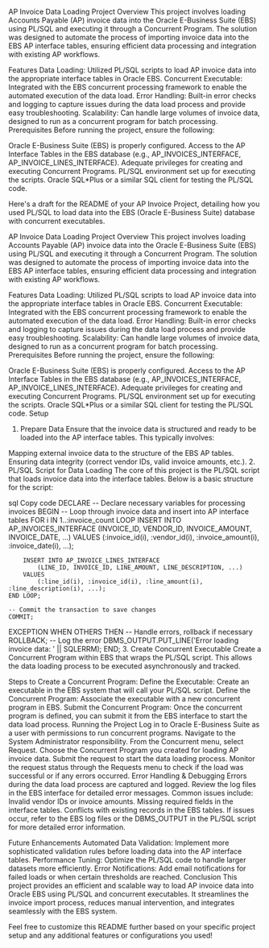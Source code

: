 AP Invoice Data Loading Project
Overview
This project involves loading Accounts Payable (AP) invoice data into the Oracle E-Business Suite (EBS) using PL/SQL and executing it through a Concurrent Program. The solution was designed to automate the process of importing invoice data into the EBS AP interface tables, ensuring efficient data processing and integration with existing AP workflows.

Features
Data Loading: Utilized PL/SQL scripts to load AP invoice data into the appropriate interface tables in Oracle EBS.
Concurrent Executable: Integrated with the EBS concurrent processing framework to enable the automated execution of the data load.
Error Handling: Built-in error checks and logging to capture issues during the data load process and provide easy troubleshooting.
Scalability: Can handle large volumes of invoice data, designed to run as a concurrent program for batch processing.
Prerequisites
Before running the project, ensure the following:

Oracle E-Business Suite (EBS) is properly configured.
Access to the AP Interface Tables in the EBS database (e.g., AP_INVOICES_INTERFACE, AP_INVOICE_LINES_INTERFACE).
Adequate privileges for creating and executing Concurrent Programs.
PL/SQL environment set up for executing the scripts.
Oracle SQL*Plus or a similar SQL client for testing the PL/SQL code.

Here's a draft for the README of your AP Invoice Project, detailing how you used PL/SQL to load data into the EBS (Oracle E-Business Suite) database with concurrent executables.

AP Invoice Data Loading Project
Overview
This project involves loading Accounts Payable (AP) invoice data into the Oracle E-Business Suite (EBS) using PL/SQL and executing it through a Concurrent Program. The solution was designed to automate the process of importing invoice data into the EBS AP interface tables, ensuring efficient data processing and integration with existing AP workflows.

Features
Data Loading: Utilized PL/SQL scripts to load AP invoice data into the appropriate interface tables in Oracle EBS.
Concurrent Executable: Integrated with the EBS concurrent processing framework to enable the automated execution of the data load.
Error Handling: Built-in error checks and logging to capture issues during the data load process and provide easy troubleshooting.
Scalability: Can handle large volumes of invoice data, designed to run as a concurrent program for batch processing.
Prerequisites
Before running the project, ensure the following:

Oracle E-Business Suite (EBS) is properly configured.
Access to the AP Interface Tables in the EBS database (e.g., AP_INVOICES_INTERFACE, AP_INVOICE_LINES_INTERFACE).
Adequate privileges for creating and executing Concurrent Programs.
PL/SQL environment set up for executing the scripts.
Oracle SQL*Plus or a similar SQL client for testing the PL/SQL code.
Setup
1. Prepare Data
Ensure that the invoice data is structured and ready to be loaded into the AP interface tables. This typically involves:

Mapping external invoice data to the structure of the EBS AP tables.
Ensuring data integrity (correct vendor IDs, valid invoice amounts, etc.).
2. PL/SQL Script for Data Loading
The core of this project is the PL/SQL script that loads invoice data into the interface tables. Below is a basic structure for the script:

sql
Copy code
DECLARE
    -- Declare necessary variables for processing invoices
BEGIN
    -- Loop through invoice data and insert into AP interface tables
    FOR i IN 1..:invoice_count LOOP
        INSERT INTO AP_INVOICES_INTERFACE
            (INVOICE_ID, VENDOR_ID, INVOICE_AMOUNT, INVOICE_DATE, ...) 
        VALUES
            (:invoice_id(i), :vendor_id(i), :invoice_amount(i), :invoice_date(i), ...);
        
        INSERT INTO AP_INVOICE_LINES_INTERFACE
            (LINE_ID, INVOICE_ID, LINE_AMOUNT, LINE_DESCRIPTION, ...) 
        VALUES
            (:line_id(i), :invoice_id(i), :line_amount(i), :line_description(i), ...);
    END LOOP;
    
    -- Commit the transaction to save changes
    COMMIT;
    
EXCEPTION
    WHEN OTHERS THEN
        -- Handle errors, rollback if necessary
        ROLLBACK;
        -- Log the error
        DBMS_OUTPUT.PUT_LINE('Error loading invoice data: ' || SQLERRM);
END;
3. Create Concurrent Executable
Create a Concurrent Program within EBS that wraps the PL/SQL script. This allows the data loading process to be executed asynchronously and tracked.

Steps to Create a Concurrent Program:
Define the Executable: Create an executable in the EBS system that will call your PL/SQL script.
Define the Concurrent Program: Associate the executable with a new concurrent program in EBS.
Submit the Concurrent Program: Once the concurrent program is defined, you can submit it from the EBS interface to start the data load process.
Running the Project
Log in to Oracle E-Business Suite as a user with permissions to run concurrent programs.
Navigate to the System Administrator responsibility.
From the Concurrent menu, select Request.
Choose the Concurrent Program you created for loading AP invoice data.
Submit the request to start the data loading process.
Monitor the request status through the Requests menu to check if the load was successful or if any errors occurred.
Error Handling & Debugging
Errors during the data load process are captured and logged. Review the log files in the EBS interface for detailed error messages.
Common issues include:
Invalid vendor IDs or invoice amounts.
Missing required fields in the interface tables.
Conflicts with existing records in the EBS tables.
If issues occur, refer to the EBS log files or the DBMS_OUTPUT in the PL/SQL script for more detailed error information.

Future Enhancements
Automated Data Validation: Implement more sophisticated validation rules before loading data into the AP interface tables.
Performance Tuning: Optimize the PL/SQL code to handle larger datasets more efficiently.
Error Notifications: Add email notifications for failed loads or when certain thresholds are reached.
Conclusion
This project provides an efficient and scalable way to load AP invoice data into Oracle EBS using PL/SQL and concurrent executables. It streamlines the invoice import process, reduces manual intervention, and integrates seamlessly with the EBS system.

Feel free to customize this README further based on your specific project setup and any additional features or configurations you used!
